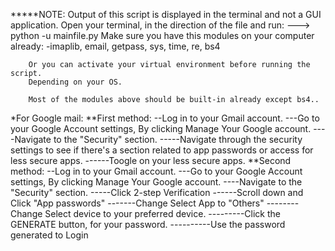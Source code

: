 *****NOTE:
	Output of this script is displayed in the terminal and not a GUI application.
	Open your terminal, in the direction of the file and run:
		---> python -u mainfile.py
	Make sure you have this modules on your computer already:
		-imaplib, email, getpass, sys, time, re, bs4

		Or you can activate your virtual environment before running the script.
		Depending on your OS.

		Most of the modules above should be built-in already except bs4..




*For Google mail:
	**First method:
	--Log in to your Gmail account.
	---Go to your Google Account settings, By clicking Manage Your Google account.
	----Navigate to the "Security" section.
	-----Navigate through the security settings to see if there's a section related to app passwords or access for less secure apps.
	------Toogle on your less secure apps.
	**Second method:
	--Log in to your Gmail account.
	---Go to your Google Account settings, By clicking Manage Your Google account.
	----Navigate to the "Security" section.
	-----Click 2-step Verification
	------Scroll down and Click "App passwords"
	-------Change Select App to "Others"
	--------Change Select device to your preferred device.
	---------Click the GENERATE button, for your password.
	----------Use the password generated to Login
